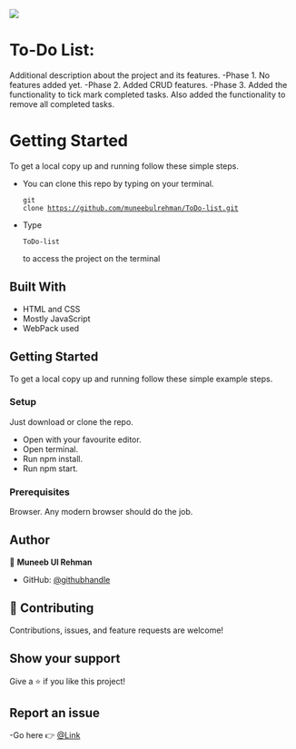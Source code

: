 ![](https://img.shields.io/badge/Microverse-blueviolet)

# To-Do List:

Additional description about the project and its features.
-Phase 1. No features added yet.
-Phase 2. Added CRUD features.
-Phase 3. Added the functionality to tick mark completed tasks. Also added the functionality to remove all completed tasks.

# Getting Started

To get a local copy up and running follow these simple steps.

- You can clone this repo by typing on your terminal.<pre><code>git clone https://github.com/muneebulrehman/ToDo-list.git</code></pre>
- Type <pre><code>ToDo-list</code></pre> to access the project on the terminal

## Built With

- HTML and CSS
- Mostly JavaScript
- WebPack used

## Getting Started

To get a local copy up and running follow these simple example steps.

### Setup

Just download or clone the repo.
- Open with your favourite editor.
- Open terminal.
- Run npm install.
- Run npm start.

### Prerequisites

Browser. Any modern browser should do the job.

## Author

👤 **Muneeb Ul Rehman**

- GitHub: [@githubhandle](https://github.com/muneebulrehman)

## 🤝 Contributing

Contributions, issues, and feature requests are welcome!

## Show your support

Give a ⭐️ if you like this project!

## Report an issue

-Go here 👉 [@Link](https://github.com/muneebulrehman/ToDo-list/issues)
